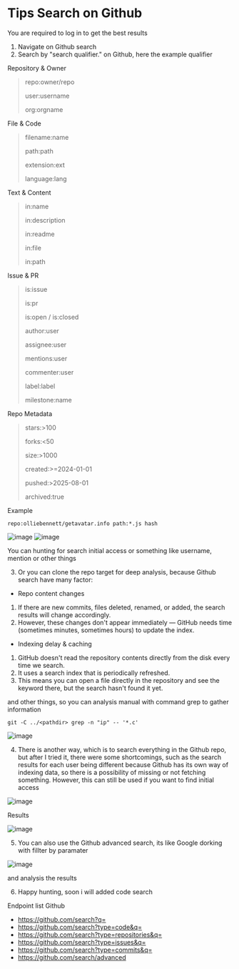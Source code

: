 # Tips Search on Github 

You are required to log in to get the best results

1. Navigate on Github search 
2. Search by "search qualifier." on Github, here the example qualifier 

Repository & Owner

> repo:owner/repo 
>
> user:username
> 
> org:orgname

File & Code 

> filename:name
>
> path:path
>
> extension:ext
> 
> language:lang

Text & Content

> in:name
>
> in:description
>
> in:readme
>
> in:file
> 
> in:path

Issue & PR

> is:issue
>
> is:pr
>
> is:open / is:closed
> 
> author:user
> 
> assignee:user
>
> mentions:user
>
> commenter:user
>
> label:label
> 
> milestone:name

Repo Metadata

> stars:>100
>
> forks:<50
>
> size:>1000
>
> created:>=2024-01-01
> 
> pushed:>2025-08-01
>
> archived:true

Example 

```
repo:olliebennett/getavatar.info path:*.js hash
```

![image](https://github.com/user-attachments/assets/550bd914-d29a-47fe-a5b3-12176322fbf8)
![image](https://github.com/user-attachments/assets/3fdf25a8-4e8d-463b-acc5-b61a6b705d11)

You can hunting for search initial access or something like username, mention or other things 

3. Or you can clone the repo target for deep analysis, because Github search have many factor: 

- Repo content changes

1. If there are new commits, files deleted, renamed, or added, the search results will change accordingly.
2. However, these changes don't appear immediately — GitHub needs time (sometimes minutes, sometimes hours) to update the index.

- Indexing delay & caching

1. GitHub doesn't read the repository contents directly from the disk every time we search.
2. It uses a search index that is periodically refreshed.
3. This means you can open a file directly in the repository and see the keyword there, but the search hasn't found it yet.

and other things, so you can analysis manual with command grep to gather information 

```
git -C ../<pathdir> grep -n "ip" -- '*.c'
```

![image](https://github.com/user-attachments/assets/1f0b081d-3906-48d4-96dc-75dd20f3a465)

4. There is another way, which is to search everything in the Github repo, but after I tried it, there were some shortcomings, such as the search results for each user being different because Github has its own way of indexing data, so there is a possibility of missing or not fetching something. However, this can still be used if you want to find initial access

![image](https://github.com/user-attachments/assets/9dae2d72-7c5d-43e8-80c3-1f94aaae6449)

Results 

![image](https://github.com/user-attachments/assets/8d247ce3-768d-407e-9577-e96d7ef246db)

5. You can also use the Github advanced search, its like Google dorking with fillter by paramater 

![image](https://github.com/user-attachments/assets/7f6a8956-64c7-40fc-8fbc-76d6b22e846d)

and analysis the results 

6. Happy hunting, soon i will added code search  

Endpoint list Github 

- https://github.com/search?q=<value>
- https://github.com/search?type=code&q=<value>
- https://github.com/search?type=repositories&q=<value>
- https://github.com/search?type=issues&q=<value>
- https://github.com/search?type=commits&q=<value>
- https://github.com/search/advanced